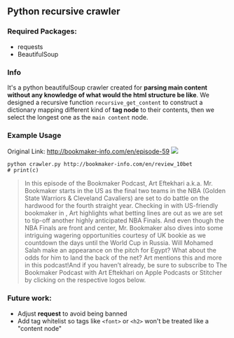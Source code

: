 ## Python recursive crawler

### Required Packages:
* requests
* BeautifulSoup

### Info
It's a python beautifulSoup crawler created for **parsing main content without any knowledge of what would the html structure be like**. We designed a recursive function `recursive_get_content` to construct a dictionary mapping different kind of **tag node** to their contents, then we select the longest one as the `main content` node.

### Example Usage
Original Link: http://bookmaker-info.com/en/episode-59
![](https://cdn.steemitimages.com/DQmUeRSQCLi9TatH9ySbdYHRqmAA9BSgp5NVbWhroKGPfZW/image.png)


```
python crawler.py http://bookmaker-info.com/en/review_10bet
# print(c)
```

> In this episode of the Bookmaker Podcast, Art Eftekhari a.k.a. Mr. Bookmaker starts in the US as the final two teams in the NBA (Golden State Warriors & Cleveland Cavaliers) are set to do battle on the hardwood for the fourth straight year. Checking in with US-friendly bookmaker in , Art highlights what betting lines are out as we are set to tip-off another highly anticipated NBA Finals. And even though the NBA Finals are front and center, Mr. Bookmaker also dives into some intriguing wagering opportunities courtesy of UK bookie  as we countdown the days until the World Cup in Russia. Will Mohamed Salah make an appearance on the pitch for Egypt? What about the odds for him to land the back of the net? Art mentions this and more in this podcast!And if you haven’t already, be sure to subscribe to The Bookmaker Podcast with Art Eftekhari on Apple Podcasts or Stitcher by clicking on the respective logos below.


### Future work:
* Adjust **request** to avoid being banned
* Add tag whitelist so tags like `<font>` or `<h2>` won't be treated like a "content node"
